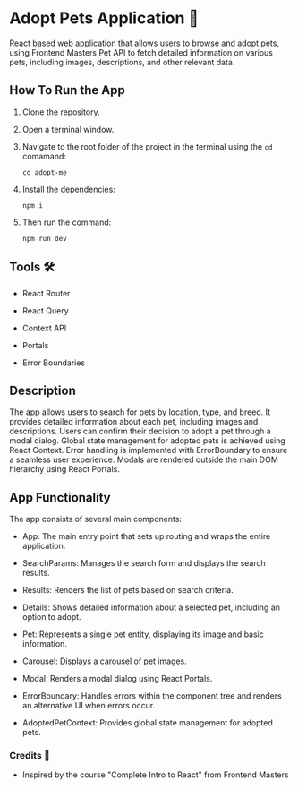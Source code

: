 # Adopt Pets Application 🐾

React based web application that allows users to browse and adopt pets, using Frontend Masters Pet API to fetch detailed information on various pets, including images, descriptions, and other relevant data.

## How To Run the App

1.  Clone the repository.

2.  Open a terminal window.

3.  Navigate to the root folder of the project in the terminal using the `cd` comamand:

        cd adopt-me

4.  Install the dependencies:

        npm i

5.  Then run the command:

        npm run dev

## Tools 🛠️

- React Router

- React Query

- Context API

- Portals

- Error Boundaries

## Description

The app allows users to search for pets by location, type, and breed. It provides detailed information about each pet, including images and descriptions. Users can confirm their decision to adopt a pet through a modal dialog. Global state management for adopted pets is achieved using React Context. Error handling is implemented with ErrorBoundary to ensure a seamless user experience. Modals are rendered outside the main DOM hierarchy using React Portals.

## App Functionality

The app consists of several main components:

- App: The main entry point that sets up routing and wraps the entire application.

- SearchParams: Manages the search form and displays the search results.

- Results: Renders the list of pets based on search criteria.

- Details: Shows detailed information about a selected pet, including an option to adopt.

- Pet: Represents a single pet entity, displaying its image and basic information.

- Carousel: Displays a carousel of pet images.

- Modal: Renders a modal dialog using React Portals.

- ErrorBoundary: Handles errors within the component tree and renders an alternative UI when errors occur.

- AdoptedPetContext: Provides global state management for adopted pets.

### Credits 📝

- Inspired by the course "Complete Intro to React" from Frontend Masters
